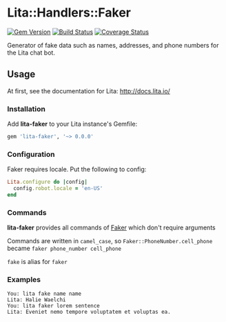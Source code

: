 Lita::Handlers::Faker
=====================

[![Gem Version](https://badge.fury.io/rb/lita-faker.svg)](http://badge.fury.io/rb/lita-faker)
[![Build Status](https://travis-ci.org/braiden-vasco/lita-faker.svg)](https://travis-ci.org/braiden-vasco/lita-faker)
[![Coverage Status](https://coveralls.io/repos/braiden-vasco/lita-faker/badge.svg)](https://coveralls.io/r/braiden-vasco/lita-faker)

Generator of fake data such as names, addresses,
and phone numbers for the Lita chat bot.

Usage
-----

At first, see the documentation for Lita: http://docs.lita.io/

### Installation

Add **lita-faker** to your Lita instance's Gemfile:

```ruby
gem 'lita-faker', '~> 0.0.0'
```

### Configuration

Faker requires locale. Put the following to config:

```ruby
Lita.configure do |config|
  config.robot.locale = 'en-US'
end
```

### Commands

**lita-faker** provides all commands of [Faker](https://github.com/stympy/faker)
which don't require arguments

Commands are written in `camel_case`, so `Faker::PhoneNumber.cell_phone`
became `faker phone_number cell_phone`

`fake` is alias for `faker`

### Examples

```
You: lita fake name name
Lita: Halie Waelchi
You: lita faker lorem sentence
Lita: Eveniet nemo tempore voluptatem et voluptas ea.
```
